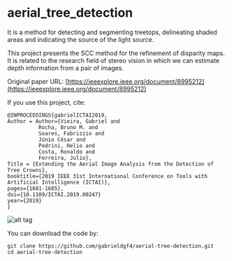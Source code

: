 # aerial_tree_detection
It is a method for detecting and segmenting treetops, delineating shaded areas and indicating the source of the light source.

This project presents the SCC method for the refinement of disparity maps. It is related to the research field of stereo vision in which we can estimate depth information from a pair of images.

Original paper URL: [https://ieeexplore.ieee.org/document/8995212](https://ieeexplore.ieee.org/document/8995212)

If you use this project, cite:


    @INPROCEEDINGS{gabrielICTAI2019,
    Author = Author={Vieira, Gabriel and 
              Rocha, Bruno M. and
              Soares, Fabrizzio and
              Júnio César and 
              Pedrini, Helio and 
              Costa, Ronaldo and 
              Ferreira, Julio},
    Title = {Extending the Aerial Image Analysis from the Detection of Tree Crowns},
    booktitle={2019 IEEE 31st International Conference on Tools with Artificial Intelligence (ICTAI)}, 
    pages={1681-1685},
    doi={10.1109/ICTAI.2019.00247}
    year={2019}
    }
 

![alt tag](https://user-images.githubusercontent.com/63321757/131576181-6e42b7aa-3775-41a0-aacf-9eddb8d5a220.png)

You can download the code by:

    git clone https://github.com/gabrieldgf4/aerial-tree-detection.git
    cd aerial-tree-detection 

